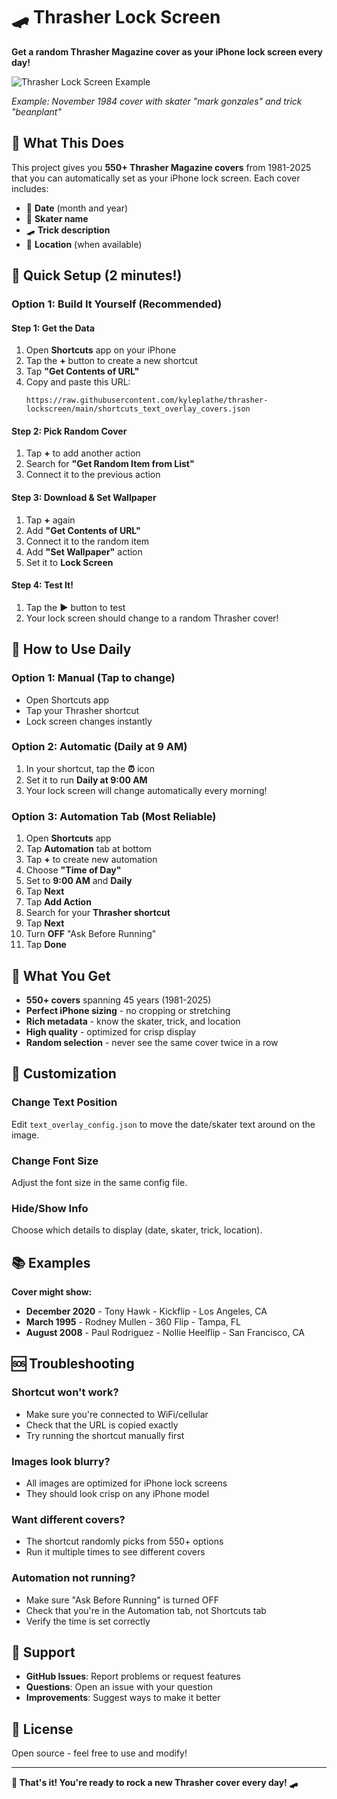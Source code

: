 # 🛹 Thrasher Lock Screen

**Get a random Thrasher Magazine cover as your iPhone lock screen every day!**

![Thrasher Lock Screen Example](https://raw.githubusercontent.com/kyleplathe/thrasher-lockscreen/main/images/lock_screen_mockup.jpg)

*Example: November 1984 cover with skater "mark gonzales" and trick "beanplant"*

## 🎯 What This Does

This project gives you **550+ Thrasher Magazine covers** from 1981-2025 that you can automatically set as your iPhone lock screen. Each cover includes:

- 📅 **Date** (month and year)
- 👤 **Skater name** 
- 🛹 **Trick description**
- 📍 **Location** (when available)

## 🚀 Quick Setup (2 minutes!)

### Option 1: Build It Yourself (Recommended)

#### Step 1: Get the Data
1. Open **Shortcuts** app on your iPhone
2. Tap the **+** button to create a new shortcut
3. Tap **"Get Contents of URL"**
4. Copy and paste this URL:
   ```
   https://raw.githubusercontent.com/kyleplathe/thrasher-lockscreen/main/shortcuts_text_overlay_covers.json
   ```

#### Step 2: Pick Random Cover
1. Tap **+** to add another action
2. Search for **"Get Random Item from List"**
3. Connect it to the previous action

#### Step 3: Download & Set Wallpaper
1. Tap **+** again
2. Add **"Get Contents of URL"** 
3. Connect it to the random item
4. Add **"Set Wallpaper"** action
5. Set it to **Lock Screen**

#### Step 4: Test It!
1. Tap the **▶️** button to test
2. Your lock screen should change to a random Thrasher cover!

## 📱 How to Use Daily

### Option 1: Manual (Tap to change)
- Open Shortcuts app
- Tap your Thrasher shortcut
- Lock screen changes instantly

### Option 2: Automatic (Daily at 9 AM)
1. In your shortcut, tap the **⏰** icon
2. Set it to run **Daily at 9:00 AM**
3. Your lock screen will change automatically every morning!

### Option 3: Automation Tab (Most Reliable)
1. Open **Shortcuts** app
2. Tap **Automation** tab at bottom
3. Tap **+** to create new automation
4. Choose **"Time of Day"**
5. Set to **9:00 AM** and **Daily**
6. Tap **Next**
7. Tap **Add Action**
8. Search for your **Thrasher shortcut**
9. Tap **Next**
10. Turn **OFF** "Ask Before Running"
11. Tap **Done**

## 🎨 What You Get

- **550+ covers** spanning 45 years (1981-2025)
- **Perfect iPhone sizing** - no cropping or stretching
- **Rich metadata** - know the skater, trick, and location
- **High quality** - optimized for crisp display
- **Random selection** - never see the same cover twice in a row

## 🔧 Customization

### Change Text Position
Edit `text_overlay_config.json` to move the date/skater text around on the image.

### Change Font Size
Adjust the font size in the same config file.

### Hide/Show Info
Choose which details to display (date, skater, trick, location).

## 📚 Examples

**Cover might show:**
- **December 2020** - Tony Hawk - Kickflip - Los Angeles, CA
- **March 1995** - Rodney Mullen - 360 Flip - Tampa, FL
- **August 2008** - Paul Rodriguez - Nollie Heelflip - San Francisco, CA

## 🆘 Troubleshooting

### Shortcut won't work?
- Make sure you're connected to WiFi/cellular
- Check that the URL is copied exactly
- Try running the shortcut manually first

### Images look blurry?
- All images are optimized for iPhone lock screens
- They should look crisp on any iPhone model

### Want different covers?
- The shortcut randomly picks from 550+ options
- Run it multiple times to see different covers

### Automation not running?
- Make sure "Ask Before Running" is turned OFF
- Check that you're in the Automation tab, not Shortcuts tab
- Verify the time is set correctly

## 🤝 Support

- **GitHub Issues**: Report problems or request features
- **Questions**: Open an issue with your question
- **Improvements**: Suggest ways to make it better

## 📄 License

Open source - feel free to use and modify!

---

**🎉 That's it! You're ready to rock a new Thrasher cover every day! 🛹**
